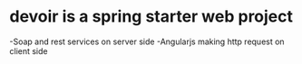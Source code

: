 # devoir is a spring starter web project 
-Soap and rest services on server side
-Angularjs making http request on client side
